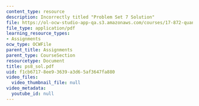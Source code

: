 ```yaml
---
content_type: resource
description: Incorrectly titled "Problem Set 7 Solution"
file: https://ol-ocw-studio-app-qa.s3.amazonaws.com/courses/17-872-quantitative-research-in-political-science-and-public-policy-spring-2004/f1cb67178ee93639a3d65af3647fa880_ps8_sol.pdf
file_type: application/pdf
learning_resource_types:
- Assignments
ocw_type: OCWFile
parent_title: Assignments
parent_type: CourseSection
resourcetype: Document
title: ps8_sol.pdf
uid: f1cb6717-8ee9-3639-a3d6-5af3647fa880
video_files:
  video_thumbnail_file: null
video_metadata:
  youtube_id: null
---
```

